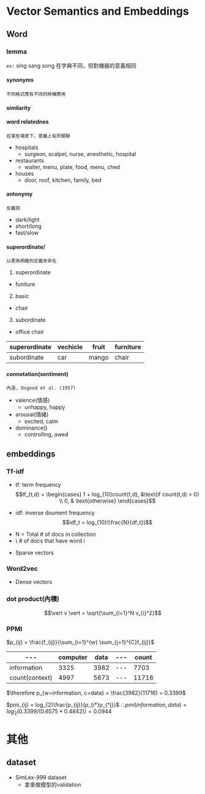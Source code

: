 # Vector Semantics and Embeddings

## Word
### lemma
`ex:` sing sang song 在字典不同，但對機器的意義相同

#### synonyms
`不同格式應有不同的時機應用`

#### similarity

#### word relatednes
`在某些場景下，意義上有所關聯`

* hospitals
  - surgeon, scalpel, nurse, anesthetic, hospital
* restaurants
  - waiter, menu, plate, food, menu, ched
* houses
  - door, roof, kitchen, family, bed

#### antonymy
`反義詞`

* dark/light
* short/long
* fast/slow

#### superordinate/
`以更為明確的定義來命名`
1. superordinate
  - funiture
2. basic
  - chair
3. subordinate
  - office chair

superordinate|vechicle|fruit|furniture
---|---|---|---
subordinate|car|mango|chair

#### connotation(sentiment)
`內涵, Osgood et al. (1957)`

* valence(情感)
  - unhappy, happy  
* arousal(情緒)
  - excited, calm
* dominance()
  - controlling, awed

## embeddings
### Tf-idf
* tf: term frequency  
$$tf_{t,d} = \begin{cases} 1 + log_{10}count{t,d}, &\text{if count(t,d) > 0} \\ 0, & \text{otherwise} \end{cases}$$

* idf: inverse doument frequency  
$$idf_t = log_{10}(\frac{N}{df_t})$$
- N = Total # of docs in collection
- \ # of docs that have word i

* Sparse vectors

### Word2vec
* Dense vectors

### dot product(內積)

$$\vert v \vert = \sqrt{\sum_{i=1}^N v_{i}^2}$$

### PPMI
$p_{ij} = \frac{f_{ij}}{\sum_{i=1}^{w} \sum_{j=1}^{C}f_{ij}}$

---|computer|data|---|count
---|---|---|---|---
information|3325|3982|---|7703
count(context)|4997|5673|---|11716

$\therefore p_{w=information, c=data} = \frac{3982}{11716} = 0.3399$

$pmi_{ij} = log_{2}\frac{p_{ij}}{p_{i*}p_{*j}}$
$\therefore pmi(information, data) = log_{2}(0.3399/(0.6575*0.4842)) = 0.0944$

# 其他
## dataset
* SimLex-999 dataset
  * 拿來做模型的validation
